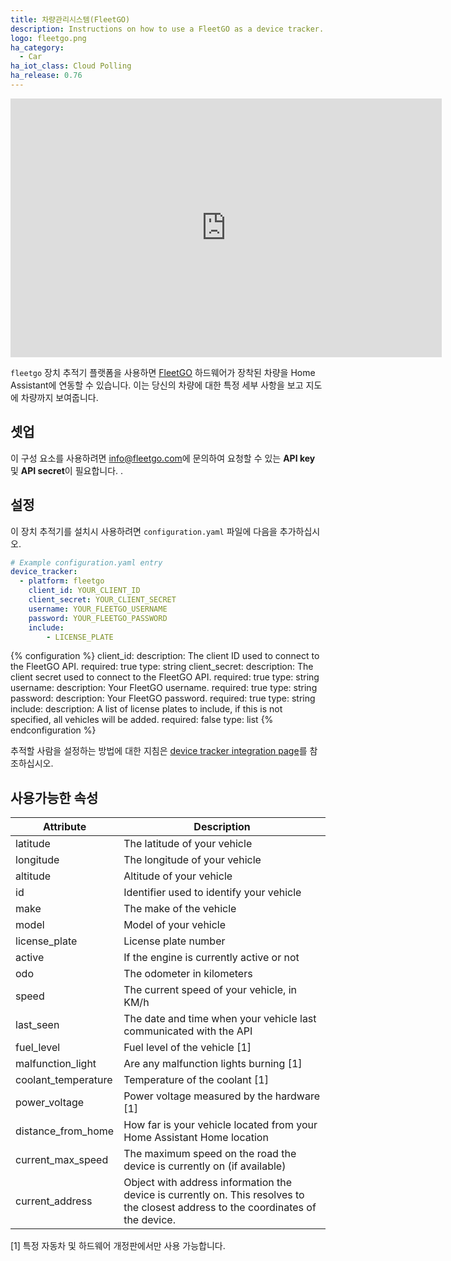 ```yaml
---
title: 차량관리시스템(FleetGO)
description: Instructions on how to use a FleetGO as a device tracker.
logo: fleetgo.png
ha_category:
  - Car
ha_iot_class: Cloud Polling
ha_release: 0.76
---
```


<iframe width="690" height="414" src="https://www.youtube.com/embed/MX--wCghpqE" frameborder="0" allow="accelerometer; autoplay; encrypted-media; gyroscope; picture-in-picture" allowfullscreen></iframe>

`fleetgo` 장치 추적기 플랫폼을 사용하면 [FleetGO](https://fleetgo.com) 하드웨어가 장착된 차량을 Home Assistant에 연동할 수 있습니다. 이는 당신의 차량에 대한 특정 세부 사항을 보고 지도에 차량까지 보여줍니다.

## 셋업

이 구성 요소를 사용하려면 [info@fleetgo.com](mailto:info@fleetgo.com?subject=API%20Key)에 문의하여 요청할 수 있는 **API key** 및 **API secret**이 필요합니다. .

## 설정

이 장치 추적기를 설치시 사용하려면 `configuration.yaml` 파일에 다음을 추가하십시오.

```yaml
# Example configuration.yaml entry
device_tracker:
  - platform: fleetgo
    client_id: YOUR_CLIENT_ID
    client_secret: YOUR_CLIENT_SECRET
    username: YOUR_FLEETGO_USERNAME
    password: YOUR_FLEETGO_PASSWORD
    include:
        - LICENSE_PLATE
```

{% configuration %}
client_id:
  description: The client ID used to connect to the FleetGO API.
  required: true
  type: string
client_secret:
  description: The client secret used to connect to the FleetGO API.
  required: true
  type: string
username:
  description: Your FleetGO username.
  required: true
  type: string
password:
  description: Your FleetGO password.
  required: true
  type: string
include:
  description: A list of license plates to include, if this is not specified, all vehicles will be added.
  required: false
  type: list
{% endconfiguration %}

추적할 사람을 설정하는 방법에 대한 지침은 [device tracker integration page](/integrations/device_tracker/)를 참조하십시오.

## 사용가능한 속성 

| Attribute           | Description                                                                                                                        |
| ------------------- | ---------------------------------------------------------------------------------------------------------------------------------- |
| latitude            | The latitude of your vehicle                                                                                                       |
| longitude           | The longitude of your vehicle                                                                                                      |
| altitude            | Altitude of your vehicle                                                                                                           |
| id                  | Identifier used to identify your vehicle                                                                                           |
| make                | The make of the vehicle                                                                                                            |
| model               | Model of your vehicle                                                                                                              |
| license_plate       | License plate number                                                                                                               |
| active              | If the engine is currently active or not                                                                                           |
| odo                 | The odometer in kilometers                                                                                                         |
| speed               | The current speed of your vehicle, in KM/h                                                                                         |
| last_seen           | The date and time when your vehicle last communicated with the API                                                                 |
| fuel_level          | Fuel level of the vehicle [1]                                                                                                      |
| malfunction_light   | Are any malfunction lights burning [1]                                                                                             |
| coolant_temperature | Temperature of the coolant [1]                                                                                                     |
| power_voltage       | Power voltage measured by the hardware [1]                                                                                         |
| distance_from_home  | How far is your vehicle located from your Home Assistant Home location                                                             |
| current_max_speed   | The maximum speed on the road the device is currently on (if available)                                                            |
| current_address     | Object with address information the device is currently on. This resolves to the closest address to the coordinates of the device. |


[1] 특정 자동차 및 하드웨어 개정판에서만 사용 가능합니다.